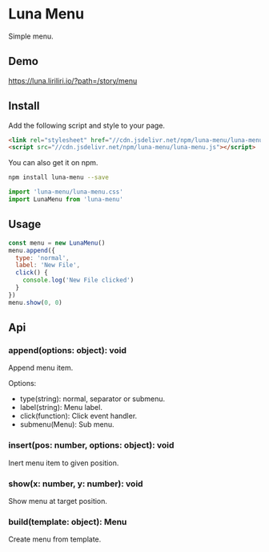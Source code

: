# Luna Menu

Simple menu.

## Demo

https://luna.liriliri.io/?path=/story/menu

## Install

Add the following script and style to your page.

```html
<link rel="stylesheet" href="//cdn.jsdelivr.net/npm/luna-menu/luna-menu.css" />
<script src="//cdn.jsdelivr.net/npm/luna-menu/luna-menu.js"></script>
```

You can also get it on npm.

```bash
npm install luna-menu --save
```

```javascript
import 'luna-menu/luna-menu.css'
import LunaMenu from 'luna-menu'
```

## Usage

```javascript
const menu = new LunaMenu()
menu.append({
  type: 'normal',
  label: 'New File',
  click() {
    console.log('New File clicked')
  }
})
menu.show(0, 0)
```

## Api

### append(options: object): void

Append menu item.

Options:

* type(string): normal, separator or submenu.
* label(string): Menu label.
* click(function): Click event handler.
* submenu(Menu): Sub menu.

### insert(pos: number, options: object): void

Inert menu item to given position.

### show(x: number, y: number): void

Show menu at target position.

### build(template: object): Menu

Create menu from template.